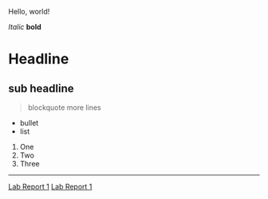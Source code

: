 Hello, world!

*Italic*
**bold**
# Headline
## sub headline

> blockquote
> more lines

* bullet
* list

1. One
2. Two
3. Three

---

[Lab Report 1](lab-report-1.html)
[Lab Report 1](https://CatherineGu16.github.io/CSE15L-LAB-REPORTS/lab-report-1.html)